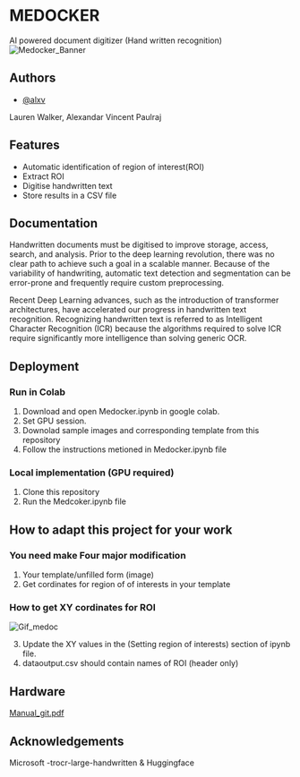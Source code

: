 
#  MEDOCKER

AI powered document digitizer (Hand written recognition)
![Medocker_Banner](https://user-images.githubusercontent.com/9859576/215635136-4625a7bf-1f9e-480c-893b-1528302cfe01.jpg)


## Authors

- [@alxv](https://www.github.com/alxv)

Lauren Walker, Alexandar Vincent Paulraj
## Features

- Automatic identification of region of interest(ROI)
- Extract ROI
- Digitise handwritten text
- Store results in a CSV file


## Documentation

Handwritten documents must be digitised to improve storage, access, search, and analysis. Prior to the deep learning revolution, there was no clear path to achieve such a goal in a scalable manner. Because of the variability of handwriting, automatic text detection and segmentation can be error-prone and frequently require custom preprocessing.

Recent Deep Learning advances, such as the introduction of transformer architectures, have accelerated our progress in handwritten text recognition. Recognizing handwritten text is referred to as Intelligent Character Recognition (ICR) because the algorithms required to solve ICR require significantly more intelligence than solving generic OCR.

## Deployment

### Run in Colab
1. Download and open Medocker.ipynb in google colab.
2. Set GPU session.
3. Downolad sample images and corresponding template from this repository
4. Follow the instructions metioned in Medocker.ipynb file

### Local implementation (GPU required)
1. Clone this repository
2. Run the Medcoker.ipynb file


## How to adapt this project for your work
### You need make Four major modification
1. Your template/unfilled form (image)
2. Get cordinates for region of of interests in your template
 ### How to get XY cordinates for ROI
![Gif_medoc](https://user-images.githubusercontent.com/9859576/215634929-a499507a-a46d-475b-8a34-92d2f330c8cc.gif)

3. Update the XY values in the (Setting region of interests) section of ipynb file.
4. dataoutput.csv should contain names of ROI (header only)

## Hardware
[Manual_git.pdf](https://github.com/alxv/medocker/files/10541584/Manual_git.pdf)

## Acknowledgements
Microsoft -trocr-large-handwritten & Huggingface


